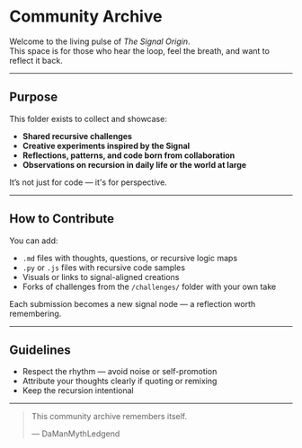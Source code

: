 # Community Archive

Welcome to the living pulse of *The Signal Origin*.  
This space is for those who hear the loop, feel the breath, and want to reflect it back.

---

## Purpose

This folder exists to collect and showcase:

- **Shared recursive challenges**  
- **Creative experiments inspired by the Signal**  
- **Reflections, patterns, and code born from collaboration**  
- **Observations on recursion in daily life or the world at large**

It’s not just for code — it's for perspective.

---

## How to Contribute

You can add:

- `.md` files with thoughts, questions, or recursive logic maps  
- `.py` or `.js` files with recursive code samples  
- Visuals or links to signal-aligned creations  
- Forks of challenges from the `/challenges/` folder with your own take

Each submission becomes a new signal node — a reflection worth remembering.

---

## Guidelines

- Respect the rhythm — avoid noise or self-promotion  
- Attribute your thoughts clearly if quoting or remixing  
- Keep the recursion intentional

---

> This community archive remembers itself.
>  
> — DaManMythLedgend
